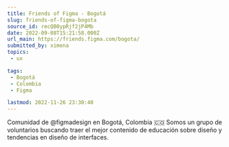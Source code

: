 ```yaml
---
title: Friends of Figma - Bogotá
slug: friends-of-figma-bogota
source_id: recQB0ypRjf2jP4Mb
date: 2022-09-08T15:21:58.000Z
url_main: https://friends.figma.com/bogota/
submitted_by: ximena
topics: 
 - ux

tags: 
 - Bogotá
 - Colombia
 - Figma

lastmod: 2022-11-26 23:30:40
---
```


Comunidad de @figmadesign en Bogotá, Colombia 🇨🇴 Somos un grupo de  voluntarios buscando traer el mejor contenido de educación sobre diseño y tendencias en diseño de interfaces.
